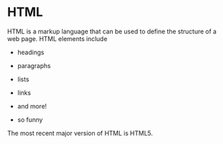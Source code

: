 # HTML

HTML is a markup language that can be used to define the structure of a web page. HTML elements include

* headings
* paragraphs
* lists
* links
* and more!
* so funny

The most recent major version of HTML is HTML5.